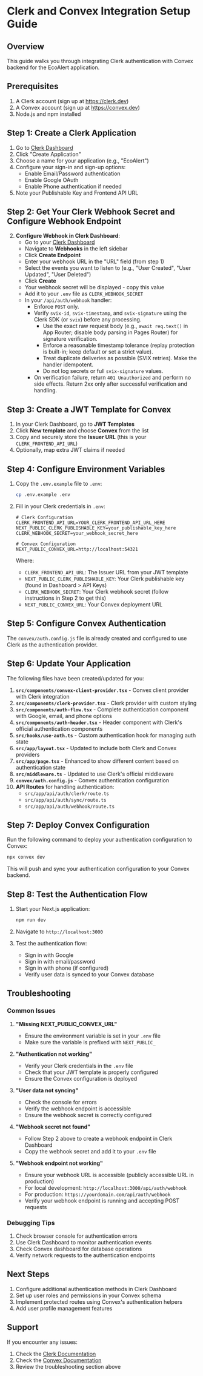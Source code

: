 # Clerk and Convex Integration Setup Guide

## Overview

This guide walks you through integrating Clerk authentication with Convex backend for the EcoAlert application.

## Prerequisites

1. A Clerk account (sign up at https://clerk.dev)
2. A Convex account (sign up at https://convex.dev)
3. Node.js and npm installed

## Step 1: Create a Clerk Application

1. Go to [Clerk Dashboard](https://dashboard.clerk.dev)
2. Click "Create Application"
3. Choose a name for your application (e.g., "EcoAlert")
4. Configure your sign-in and sign-up options:
   - Enable Email/Password authentication
   - Enable Google OAuth
   - Enable Phone authentication if needed
5. Note your Publishable Key and Frontend API URL

## Step 2: Get Your Clerk Webhook Secret and Configure Webhook Endpoint

2. **Configure Webhook in Clerk Dashboard**:
   - Go to your [Clerk Dashboard](https://dashboard.clerk.dev)
   - Navigate to **Webhooks** in the left sidebar
   - Click **Create Endpoint**
   - Enter your webhook URL in the "URL" field (from step 1)
   - Select the events you want to listen to (e.g., "User Created", "User Updated", "User Deleted")
   - Click **Create**
   - Your webhook secret will be displayed - copy this value
   - Add it to your `.env` file as `CLERK_WEBHOOK_SECRET`
   - In your `/api/auth/webhook` handler:
     - Enforce `POST` only.
     - Verify `svix-id`, `svix-timestamp`, and `svix-signature` using the Clerk SDK (or `svix`) before any processing.
       - Use the exact raw request body (e.g., `await req.text()` in App Router; disable body parsing in Pages Router) for signature verification.
       - Enforce a reasonable timestamp tolerance (replay protection is built-in; keep default or set a strict value).
       - Treat duplicate deliveries as possible (SVIX retries). Make the handler idempotent.
       - Do not log secrets or full `svix-signature` values.
     - On verification failure, return `401 Unauthorized` and perform no side effects. Return 2xx only after successful verification and handling.
## Step 3: Create a JWT Template for Convex
1. In your Clerk Dashboard, go to **JWT Templates**
2. Click **New template** and choose **Convex** from the list
3. Copy and securely store the **Issuer URL** (this is your `CLERK_FRONTEND_API_URL`)
4. Optionally, map extra JWT claims if needed

## Step 4: Configure Environment Variables

1. Copy the `.env.example` file to `.env`:
   ```bash
   cp .env.example .env
   ```

2. Fill in your Clerk credentials in `.env`:
   ```env
   # Clerk Configuration
   CLERK_FRONTEND_API_URL=YOUR_CLERK_FRONTEND_API_URL_HERE
   NEXT_PUBLIC_CLERK_PUBLISHABLE_KEY=your_publishable_key_here
   CLERK_WEBHOOK_SECRET=your_webhook_secret_here
   
   # Convex Configuration
   NEXT_PUBLIC_CONVEX_URL=http://localhost:54321
   ```

   Where:
   - `CLERK_FRONTEND_API_URL`: The Issuer URL from your JWT template
   - `NEXT_PUBLIC_CLERK_PUBLISHABLE_KEY`: Your Clerk publishable key (found in Dashboard > API Keys)
   - `CLERK_WEBHOOK_SECRET`: Your Clerk webhook secret (follow instructions in Step 2 to get this)
   - `NEXT_PUBLIC_CONVEX_URL`: Your Convex deployment URL

## Step 5: Configure Convex Authentication

The `convex/auth.config.js` file is already created and configured to use Clerk as the authentication provider.

## Step 6: Update Your Application

The following files have been created/updated for you:

1. **`src/components/convex-client-provider.tsx`** - Convex client provider with Clerk integration
2. **`src/components/clerk-provider.tsx`** - Clerk provider with custom styling
3. **`src/components/auth-flow.tsx`** - Complete authentication component with Google, email, and phone options
4. **`src/components/auth-header.tsx`** - Header component with Clerk's official authentication components
5. **`src/hooks/use-auth.ts`** - Custom authentication hook for managing auth state
6. **`src/app/layout.tsx`** - Updated to include both Clerk and Convex providers
7. **`src/app/page.tsx`** - Enhanced to show different content based on authentication state
8. **`src/middleware.ts`** - Updated to use Clerk's official middleware
9. **`convex/auth.config.js`** - Convex authentication configuration
10. **API Routes** for handling authentication:
    - `src/app/api/auth/clerk/route.ts`
    - `src/app/api/auth/sync/route.ts`
    - `src/app/api/auth/webhook/route.ts`

## Step 7: Deploy Convex Configuration

Run the following command to deploy your authentication configuration to Convex:

```bash
npx convex dev
```

This will push and sync your authentication configuration to your Convex backend.

## Step 8: Test the Authentication Flow

1. Start your Next.js application:
   ```bash
   npm run dev
   ```

2. Navigate to `http://localhost:3000`
3. Test the authentication flow:
   - Sign in with Google
   - Sign in with email/password
   - Sign in with phone (if configured)
   - Verify user data is synced to your Convex database

## Troubleshooting

### Common Issues

1. **"Missing NEXT_PUBLIC_CONVEX_URL"**
   - Ensure the environment variable is set in your `.env` file
   - Make sure the variable is prefixed with `NEXT_PUBLIC_`

2. **"Authentication not working"**
   - Verify your Clerk credentials in the `.env` file
   - Check that your JWT template is properly configured
   - Ensure the Convex configuration is deployed

3. **"User data not syncing"**
   - Check the console for errors
   - Verify the webhook endpoint is accessible
   - Ensure the webhook secret is correctly configured

4. **"Webhook secret not found"**
   - Follow Step 2 above to create a webhook endpoint in Clerk Dashboard
   - Copy the webhook secret and add it to your `.env` file

5. **"Webhook endpoint not working"**
   - Ensure your webhook URL is accessible (publicly accessible URL in production)
   - For local development: `http://localhost:3000/api/auth/webhook`
   - For production: `https://yourdomain.com/api/auth/webhook`
   - Verify your webhook endpoint is running and accepting POST requests

### Debugging Tips

1. Check browser console for authentication errors
2. Use Clerk Dashboard to monitor authentication events
3. Check Convex dashboard for database operations
4. Verify network requests to the authentication endpoints

## Next Steps

1. Configure additional authentication methods in Clerk Dashboard
2. Set up user roles and permissions in your Convex schema
3. Implement protected routes using Convex's authentication helpers
4. Add user profile management features

## Support

If you encounter any issues:
1. Check the [Clerk Documentation](https://clerk.dev/docs)
2. Check the [Convex Documentation](https://docs.convex.dev)
3. Review the troubleshooting section above